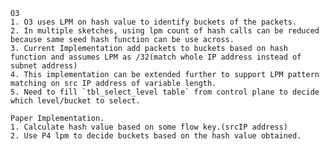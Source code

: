     O3
    1. O3 uses LPM on hash value to identify buckets of the packets.
    2. In multiple sketches, using lpm count of hash calls can be reduced because same seed hash function can be use across.
    3. Current Implementation add packets to buckets based on hash function and assumes LPM as /32(match whole IP address instead of subnet address)
    4. This implementation can be extended further to support LPM pattern matching on src IP address of variable length.
    5. Need to fill `tbl_select_level table` from control plane to decide which level/bucket to select.

    Paper Implementation.
    1. Calculate hash value based on some flow key.(srcIP address)
    2. Use P4 lpm to decide buckets based on the hash value obtained.
